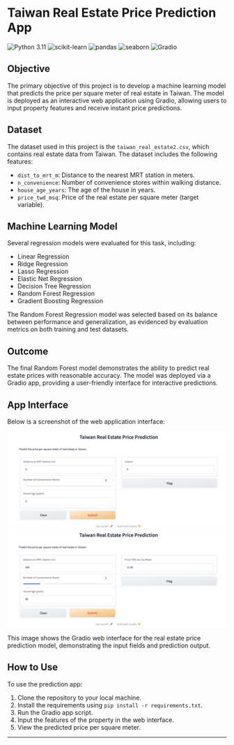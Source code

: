 # Taiwan Real Estate Price Prediction App

![Python 3.11](https://img.shields.io/badge/python-3.11-blue.svg)
![scikit-learn](https://img.shields.io/badge/sklearn-1.1.1-orange.svg)
![pandas](https://img.shields.io/badge/pandas-1.4.3-blue.svg)
![seaborn](https://img.shields.io/badge/seaborn-0.11.2-blue.svg)
![Gradio](https://img.shields.io/badge/gradio-3.1.1-green.svg)

## Objective
The primary objective of this project is to develop a machine learning model that predicts the price per square meter of real estate in Taiwan. The model is deployed as an interactive web application using Gradio, allowing users to input property features and receive instant price predictions.

## Dataset
The dataset used in this project is the `taiwan_real_estate2.csv`, which contains real estate data from Taiwan. The dataset includes the following features:
- `dist_to_mrt_m`: Distance to the nearest MRT station in meters.
- `n_convenience`: Number of convenience stores within walking distance.
- `house_age_years`: The age of the house in years.
- `price_twd_msq`: Price of the real estate per square meter (target variable).

## Machine Learning Model
Several regression models were evaluated for this task, including:
- Linear Regression
- Ridge Regression
- Lasso Regression
- Elastic Net Regression
- Decision Tree Regression
- Random Forest Regression
- Gradient Boosting Regression

The Random Forest Regression model was selected based on its balance between performance and generalization, as evidenced by evaluation metrics on both training and test datasets.

## Outcome
The final Random Forest model demonstrates the ability to predict real estate prices with reasonable accuracy. The model was deployed via a Gradio app, providing a user-friendly interface for interactive predictions.

## App Interface

Below is a screenshot of the web application interface:

![App Screenshot](images/app.png)
![App Screenshot](images/app2.png)

This image shows the Gradio web interface for the real estate price prediction model, demonstrating the input fields and prediction output.


## How to Use
To use the prediction app:
1. Clone the repository to your local machine.
2. Install the requirements using `pip install -r requirements.txt`.
3. Run the Gradio app script.
4. Input the features of the property in the web interface.
5. View the predicted price per square meter.

---
